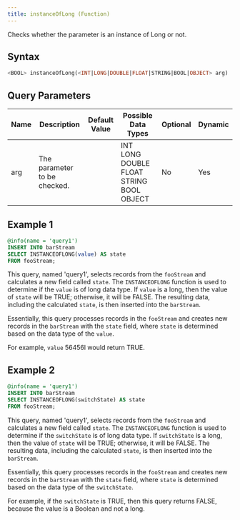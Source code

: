 ```yaml
---
title: instanceOfLong (Function)
---
```


Checks whether the parameter is an instance of Long or not.

## Syntax

```sql
<BOOL> instanceOfLong(<INT|LONG|DOUBLE|FLOAT|STRING|BOOL|OBJECT> arg)
```

## Query Parameters

| Name | Description      | Default Value | Possible Data Types     | Optional | Dynamic |
|------|------------------|---------------|-------------------------|----------|---------|
| arg  | The parameter to be checked. |        | INT LONG DOUBLE FLOAT STRING BOOL OBJECT | No       | Yes     |

## Example 1

```sql
@info(name = 'query1')
INSERT INTO barStream
SELECT INSTANCEOFLONG(value) AS state
FROM fooStream;
```

This query, named 'query1', selects records from the `fooStream` and calculates a new field called `state`. The `INSTANCEOFLONG` function is used to determine if the `value` is of long data type. If `value` is a long, then the value of `state` will be TRUE; otherwise, it will be FALSE. The resulting data, including the calculated `state`, is then inserted into the `barStream`.

Essentially, this query processes records in the `fooStream` and creates new records in the `barStream` with the `state` field, where `state` is determined based on the data type of the `value`.

For example, `value` 56456l would return TRUE.

## Example 2

```sql
@info(name = 'query1')
INSERT INTO barStream
SELECT INSTANCEOFLONG(switchState) AS state
FROM fooStream;
```

This query, named 'query1', selects records from the `fooStream` and calculates a new field called `state`. The `INSTANCEOFLONG` function is used to determine if the `switchState` is of long data type. If `switchState` is a long, then the value of `state` will be TRUE; otherwise, it will be FALSE. The resulting data, including the calculated `state`, is then inserted into the `barStream`.

Essentially, this query processes records in the `fooStream` and creates new records in the `barStream` with the `state` field, where `state` is determined based on the data type of the `switchState`.

For example, if the `switchState` is TRUE, then this query returns FALSE, because the value is a Boolean and not a long.
